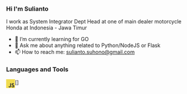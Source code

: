 ### Hi I'm Sulianto

I work as System Integrator Dept Head at one of main dealer motorcycle Honda at Indonesia - Jawa Timur

- 🌱 I’m currently learning for GO
- 💬 Ask me about anything related to Python/NodeJS or Flask
- 📫 How to reach me: sulianto.suhono@gmail.com

### Languages and Tools
[<img align="left" alt="Javascript" width="24px" src="https://raw.githubusercontent.com/github/explore/80688e429a7d4ef2fca1e82350fe8e3517d3494d/topics/javascript/javascript.png" />]


<!--
**sluvie/sluvie** is a ✨ _special_ ✨ repository because its `README.md` (this file) appears on your GitHub profile.

Here are some ideas to get you started:

- 🔭 I’m currently working on ...
- 🌱 I’m currently learning ...
- 👯 I’m looking to collaborate on ...
- 🤔 I’m looking for help with ...
- 💬 Ask me about ...
- 📫 How to reach me: ...
- 😄 Pronouns: ...
- ⚡ Fun fact: ...
-->
